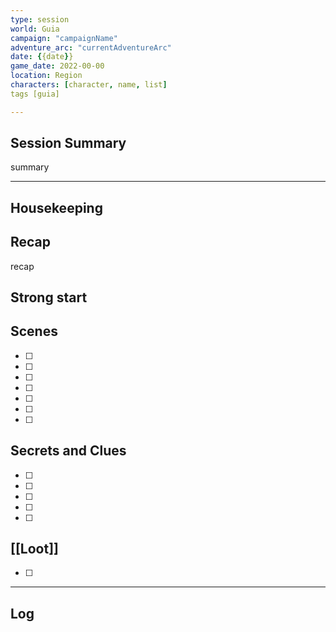 ```yaml
--- 
type: session 
world: Guia 
campaign: "campaignName" 
adventure_arc: "currentAdventureArc"
date: {{date}} 
game_date: 2022-00-00
location: Region 
characters: [character, name, list] 
tags [guia] 

--- 
```


## Session Summary 

summary

--- 
## Housekeeping 

## Recap 

recap

## Strong start 
> 

## Scenes 
- [ ] 
- [ ] 
- [ ] 
- [ ] 
- [ ] 
- [ ] 
- [ ] 

## Secrets and Clues 
- [ ] 
- [ ] 
- [ ] 
- [ ] 
- [ ] 

## [[Loot]] 
- [ ]

--- 

## Log